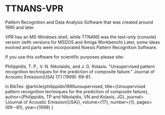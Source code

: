 # TTNANS-VPR
Pattern Recognition and Data Analysis Software that was created around 1995 and later.

VPR has an MS-Windows shell, while TTNANS was the text-only (console) version (with versions for MSDOS and Amiga Workbench)
Later, some ideas evolved and parts were incorporated Noesis Pattern Recognition Software. 

If you use this software for scientific purposes please site:

Philippidis, T. P., V. N. Nikolaidis, and J. G. Kolaxis. "Unsupervised pattern recognition techniques for the prediction of composite failure." Journal of Acoustic Emission(USA) 17.1 (1999): 69-81.

in BibTex:
@article{philippidis1999unsupervised,
  title={Unsupervised pattern recognition techniques for the prediction of composite failure},
  author={Philippidis, TP and Nikolaidis, VN and Kolaxis, JG},
  journal={Journal of Acoustic Emission(USA)},
  volume={17},
  number={1},
  pages={69--81},
  year={1999}
}

